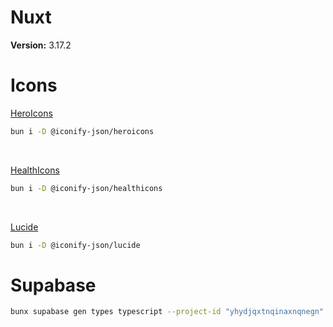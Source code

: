 # Nuxt
**Version:** 3.17.2


# Icons
[HeroIcons](https://icon-sets.iconify.design/heroicons/)
```bash
bun i -D @iconify-json/heroicons
```
<br>

[HealthIcons](https://icon-sets.iconify.design/healthicons/)
```bash
bun i -D @iconify-json/healthicons
```

<br>

[Lucide](https://icon-sets.iconify.design/lucide/)
```bash
bun i -D @iconify-json/lucide
```

# Supabase
```bash
bunx supabase gen types typescript --project-id "yhydjqxtnqinaxnqnegn" --schema public > types/supabase.ts
```